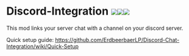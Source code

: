 # Discord-Integration [![](http://cf.way2muchnoise.eu/full_324952_downloads.svg)![](http://cf.way2muchnoise.eu/versions/For%20Minecraft_324952_all.svg)](https://www.curseforge.com/minecraft/mc-mods/dcintegration)[![](https://badgen.net/badge/Donate/with%20gridcoin/purple)](https://gist.githubusercontent.com/ErdbeerbaerLP/20755d37cf2981d5df83ce4db5b5184f/raw/GRC-Address)
This mod links your server chat with a channel on your discord server.

Quick setup guide: https://github.com/ErdbeerbaerLP/Discord-Chat-Integration/wiki/Quick-Setup
